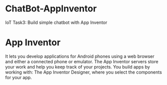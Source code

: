 # ChatBot-AppInventor
IoT Task3: Build simple chatbot with App Inventor 

# App Inventor 
It lets you develop applications for Android phones using a web browser and either a connected phone or emulator. The App Inventor servers store your work and help you keep track of your projects. You build apps by working with: The App Inventor Designer, where you select the components for your app.
